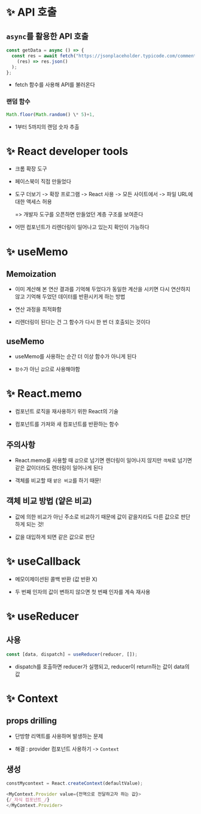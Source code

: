 # ✨ API 호출

## `async`를 활용한 API 호출

>

```js
const getData = async () => {
  const res = await fetch("https://jsonplaceholder.typicode.com/comments").then(
    (res) => res.json()
  );
};
```

- fetch 함수를 사용해 API를 불러온다

### 랜덤 함수

>

```js
Math.floor(Math.random() \* 5)+1,
```

- 1부터 5까지의 랜덤 숫자 추출

# ✨ React developer tools

- 크롬 확장 도구

- 페이스북이 직접 만들었다

- 도구 더보기 -> 확장 프로그램 -> React 사용 -> 모든 사이트에서 -> 파일 URL에 대한 액세스 허용

  => 개발자 도구를 오픈하면 만들었던 계층 구조를 보여준다

- 어떤 컴포넌트가 리렌더링이 일어나고 있는지 확인이 가능하다

# ✨ useMemo

## Memoization

- 이미 계산해 본 연산 결과를 기억해 두었다가 동일한 계산을 시키면 다시 연산하지 않고 기억해 두었던 데이터를 반환시키게 하는 방법

- 연산 과정을 최적화함

- 리렌더링이 된다는 건 그 함수가 다시 한 번 더 호출되는 것이다

## useMemo

- useMemo를 사용하는 순간 더 이상 함수가 아니게 된다

- `함수`가 아닌 `값`으로 사용해야함

# ✨ React.memo

- 컴포넌트 로직을 재사용하기 위한 React의 기술

- 컴포넌트를 가져와 새 컴포넌트를 반환하는 함수

## 주의사항

- React.memo를 사용할 때 `값`으로 넘기면 렌더링이 일어나지 않지만 `객체`로 넘기면 같은 값이더라도 렌더링이 일어나게 된다

- 객체를 비교할 때 `얕은 비교`를 하기 때문!

## 객체 비교 방법 (얕은 비교)

- 값에 의한 비교가 아닌 주소로 비교하기 때문에 값이 같을지라도 다른 값으로 판단하게 되는 것!

- 값을 대입하게 되면 같은 값으로 판단

# ✨ useCallback

- 메모이제이션된 콜백 반환 (값 반환 X)

- 두 번째 인자의 값이 변하지 않으면 첫 번째 인자를 계속 재사용

# ✨ useReducer

## 사용

>

```js
const [data, dispatch] = useReducer(reducer, []);
```

- dispatch를 호출하면 reducer가 실행되고, reducer이 return하는 값이 data의 값

# ✨ Context

## props drilling

- 단방향 리액트를 사용하며 발생하는 문제

- 해결 : provider 컴포넌트 사용하기 -> `Context`

## 생성

>

```js
constMycontext = React.createContext(defaultValue);

<MyContext.Provider value={전역으로 전달하고자 하는 값}>
{/_자식 컴포넌트_/}
</MyContext.Provider>
```

